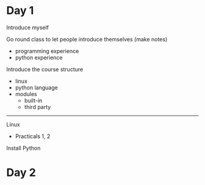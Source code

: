 Day 1
=====

Introduce myself

Go round class to let people introduce themselves (make notes)
- programming experience
- python experience

Introduce the course structure
- linux
- python language
- modules
  - built-in
  - third party

----
Linux
- Practicals 1, 2

Install Python


Day 2
=====
